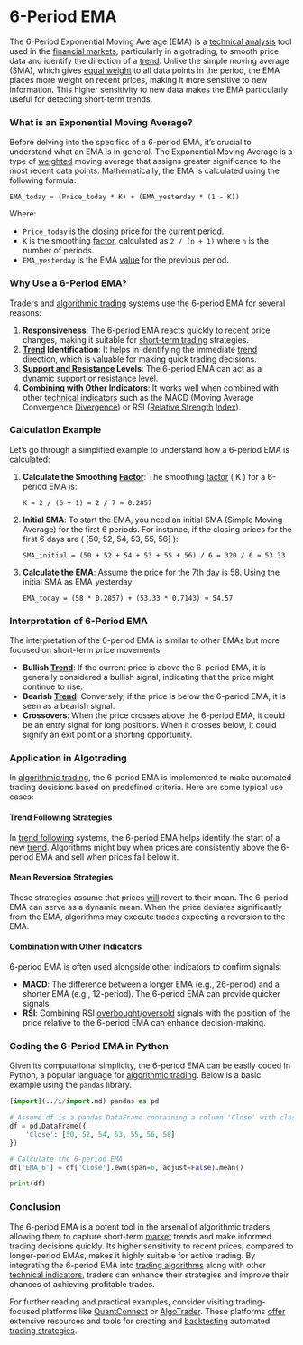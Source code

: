 # 6-Period EMA

The 6-Period Exponential Moving Average (EMA) is a [technical analysis](../t/technical_analysis.md) tool used in the [financial markets](../f/financial_market.md), particularly in algotrading, to smooth price data and identify the direction of a [trend](../t/trend.md). Unlike the simple moving average (SMA), which gives [equal weight](../e/equal_weight.md) to all data points in the period, the EMA places more weight on recent prices, making it more sensitive to new information. This higher sensitivity to new data makes the EMA particularly useful for detecting short-term trends.

### What is an Exponential Moving Average?

Before delving into the specifics of a 6-period EMA, it’s crucial to understand what an EMA is in general. The Exponential Moving Average is a type of [weighted](../w/weighted.md) moving average that assigns greater significance to the most recent data points. Mathematically, the EMA is calculated using the following formula:

```
EMA_today = (Price_today * K) + (EMA_yesterday * (1 - K))
```

Where:
- `Price_today` is the closing price for the current period.
- `K` is the smoothing [factor](../f/factor.md), calculated as `2 / (n + 1)` where `n` is the number of periods.
- `EMA_yesterday` is the EMA [value](../v/value.md) for the previous period.

### Why Use a 6-Period EMA?

Traders and [algorithmic trading](../a/algorithmic_trading.md) systems use the 6-period EMA for several reasons:
1. **Responsiveness**: The 6-period EMA reacts quickly to recent price changes, making it suitable for [short-term trading](../s/short-term_trading.md) strategies.
2. **[Trend](../t/trend.md) Identification**: It helps in identifying the immediate [trend](../t/trend.md) direction, which is valuable for making quick trading decisions.
3. **[Support and Resistance](../s/support_and_resistance.md) Levels**: The 6-period EMA can act as a dynamic support or resistance level.
4. **Combining with Other Indicators**: It works well when combined with other [technical indicators](../t/technical_indicators.md) such as the MACD (Moving Average Convergence [Divergence](../d/divergence.md)) or RSI ([Relative Strength](../r/relative_strength.md) [Index](../i/index_instrument.md)).

### Calculation Example

Let’s go through a simplified example to understand how a 6-period EMA is calculated:

1. **Calculate the Smoothing [Factor](../f/factor.md)**:
   The smoothing [factor](../f/factor.md) \( K \) for a 6-period EMA is:
   ```
   K = 2 / (6 + 1) = 2 / 7 ≈ 0.2857
   ```

2. **Initial SMA**:
   To start the EMA, you need an initial SMA (Simple Moving Average) for the first 6 periods. For instance, if the closing prices for the first 6 days are \( [50, 52, 54, 53, 55, 56] \):
   ```
   SMA_initial = (50 + 52 + 54 + 53 + 55 + 56) / 6 = 320 / 6 ≈ 53.33
   ```

3. **Calculate the EMA**:
   Assume the price for the 7th day is 58. Using the initial SMA as EMA_yesterday:
   ```
   EMA_today = (58 * 0.2857) + (53.33 * 0.7143) ≈ 54.57
   ```

### Interpretation of 6-Period EMA

The interpretation of the 6-period EMA is similar to other EMAs but more focused on short-term price movements:
- **Bullish [Trend](../t/trend.md)**: If the current price is above the 6-period EMA, it is generally considered a bullish signal, indicating that the price might continue to rise.
- **Bearish [Trend](../t/trend.md)**: Conversely, if the price is below the 6-period EMA, it is seen as a bearish signal.
- **Crossovers**: When the price crosses above the 6-period EMA, it could be an entry signal for long positions. When it crosses below, it could signify an exit point or a shorting opportunity.

### Application in Algotrading

In [algorithmic trading](../a/algorithmic_trading.md), the 6-period EMA is implemented to make automated trading decisions based on predefined criteria. Here are some typical use cases:

#### Trend Following Strategies

In [trend following](../t/trend_following.md) systems, the 6-period EMA helps identify the start of a new [trend](../t/trend.md). Algorithms might buy when prices are consistently above the 6-period EMA and sell when prices fall below it.

#### Mean Reversion Strategies

These strategies assume that prices [will](../w/will.md) revert to their mean. The 6-period EMA can serve as a dynamic mean. When the price deviates significantly from the EMA, algorithms may execute trades expecting a reversion to the EMA.

#### Combination with Other Indicators

6-period EMA is often used alongside other indicators to confirm signals:
- **MACD**: The difference between a longer EMA (e.g., 26-period) and a shorter EMA (e.g., 12-period). The 6-period EMA can provide quicker signals.
- **RSI**: Combining RSI [overbought](../o/overbought.md)/[oversold](../o/oversold.md) signals with the position of the price relative to the 6-period EMA can enhance decision-making.

### Coding the 6-Period EMA in Python

Given its computational simplicity, the 6-period EMA can be easily coded in Python, a popular language for [algorithmic trading](../a/algorithmic_trading.md). Below is a basic example using the `pandas` library.

```python
[import](../i/import.md) pandas as pd

# Assume df is a pandas DataFrame containing a column 'Close' with closing prices
df = pd.DataFrame({
    'Close': [50, 52, 54, 53, 55, 56, 58]
})

# Calculate the 6-period EMA
df['EMA_6'] = df['Close'].ewm(span=6, adjust=False).mean()

print(df)
```

### Conclusion

The 6-period EMA is a potent tool in the arsenal of algorithmic traders, allowing them to capture short-term [market](../m/market.md) trends and make informed trading decisions quickly. Its higher sensitivity to recent prices, compared to longer-period EMAs, makes it highly suitable for active trading. By integrating the 6-period EMA into [trading algorithms](../t/trading_algorithms.md) along with other [technical indicators](../t/technical_indicators.md), traders can enhance their strategies and improve their chances of achieving profitable trades.

For further reading and practical examples, consider visiting trading-focused platforms like [QuantConnect](https://www.quantconnect.com) or [AlgoTrader](https://www.algotrader.com). These platforms [offer](../o/offer.md) extensive resources and tools for creating and [backtesting](../b/backtesting.md) automated [trading strategies](../t/trading_strategies.md).